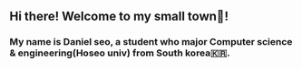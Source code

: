 ## Hi there! Welcome to my small town🏡!

<h3>My name is Daniel seo, a student who major Computer science & engineering(Hoseo univ) from South korea🇰🇷.</h3>
